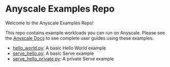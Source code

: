 #  Anyscale Examples Repo

Welcome to the Anyscale Examples Repo!

This repo contains example workloads you can run on Anyscale. Please see the [Anyscale Docs](https://docs.anyscale.com) to see complete user guides using these examples.

* [hello_world.py](/hello_world.py): A basic Hello World example
* [serve_hello.py](/serve_hello.py): A basic Serve example
* [serve_hello_private.py](/serve_hello_private.py): A private Serve example
